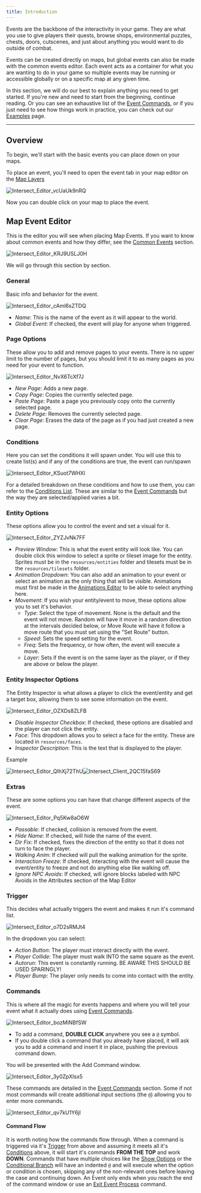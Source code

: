 ```yaml
---
title: Introduction
---
```


Events are the backbone of the interactivity in your game. They are what you use to give players their quests, browse shops, environmental puzzles, chests, doors, cutscenes, and just about anything you would want to do outside of combat.

Events can be created directly on maps, but global events can also be made with the common events editor. Each event acts as a container for what you are wanting to do in your game so multiple events may be running or accessible globally or on a specific map at any given time.

In this section, we will do our best to explain anything you need to get started. If you're new and need to start from the beginning, continue reading. Or you can see an exhaustive list of the [Event Commands](../events/eventcommands.md), or if you just need to see how things work in practice, you can check out our [Examples](../events/examples.md) page.

---

## Overview

To begin, we'll start with the basic events you can place down on your maps.

To place an event, you'll need to open the event tab in your map editor on the [Map Layers](../start/overview.md#map_layers)

![Intersect_Editor_vcUaUk9nRQ](https://github.com/AscensionGameDev/Intersect-Documentation/assets/13249558/7066070a-e4ff-471c-8d85-1964beed3d18)

Now you can double click on your map to place the event.

## Map Event Editor
This is the editor you will see when placing Map Events. If you want to know about common events and how they differ, see the [Common Events](../events/common.md) section.

![Intersect_Editor_KRJ9USLJ0H](https://github.com/AscensionGameDev/Intersect-Documentation/assets/13249558/374569ee-30f8-485b-a9c8-f7a8f0bb4097)

We will go through this section by section.

### General
Basic info and behavior for the event.

![Intersect_Editor_cAml6sZTDQ](https://github.com/AscensionGameDev/Intersect-Documentation/assets/13249558/c6d3fdb8-cabc-4361-8b97-7d6b66a4a397)

- *Name*: This is the name of the event as it will appear to the world.
- *Global Event*: If checked, the event will play for anyone when triggered.

### Page Options
These allow you to add and remove pages to your events. There is no upper limit to the number of pages, but you should limit it to as many pages as you need for your event to function.

![Intersect_Editor_NvX6TcXf7J](https://github.com/AscensionGameDev/Intersect-Documentation/assets/13249558/1d2049d7-f04d-45d3-89b2-507c702bc6ea)

- *New Page*: Adds a new page.
- *Copy Page*: Copies the currently selected page.
- *Paste Page*: Paste a page you previously copy onto the currently selected page.
- *Delete Page*: Removes the currently selected page.
- *Clear Page*: Erases the data of the page as if you had just created a new page.

### Conditions
Here you can set the conditions it will spawn under. You will use this to create list(s) and if any of the conditions are true, the event can run/spawn

![Intersect_Editor_KSuot7WHXl](https://github.com/AscensionGameDev/Intersect-Documentation/assets/13249558/03d63922-4e53-4b4f-b45a-0346aa514b93)

For a detailed breakdown on these conditions and how to use them, you can refer to the [Conditions List](../design/conditions.md). These are similar to the [Event Commands](../events/eventcommands.md) but the way they are selected/applied varies a bit.

### Entity Options
These options allow you to control the event and set a visual for it.

![Intersect_Editor_ZYZJvNk7FF](https://github.com/AscensionGameDev/Intersect-Documentation/assets/13249558/68d4eba5-5432-436d-a087-920c1bd017f0)

- *Preview Window*: This is what the event entity will look like. You can double click this window to select a sprite or tileset image for the entity. Sprites must be in the `resources/entities` folder and tilesets must be in the `resources/tilesets` folder.
- *Animation Dropdown*: You can also add an animation to your event or select an animation as the only thing that will be visible.  Animations must first be made in the [Animations Editor](../design/index.md) to be able to select anything here.
- *Movement*: If you wish your entity/event to move, these options allow you to set it's behavior.
  - *Type*: Select the type of movement. None is the default and the event will not move. Random will have it move in a random direction at the intervals decided below, or Move Route will have it follow a move route that you must set using the "Set Route" button.
  - *Speed*: Sets the speed setting for the event.
  - *Freq*: Sets the frequency, or how often, the event will execute a move.
  - *Layer*: Sets if the event is on the same layer as the player, or if they are above or below the player.

### Entity Inspector Options
The Entity Inspector is what allows a player to click the event/entity and get a target box, allowing them to see some information on the event.

![Intersect_Editor_OZXDs8ZLFB](https://github.com/AscensionGameDev/Intersect-Documentation/assets/13249558/ab6c3fe8-7e0c-4414-a238-023e3cf619bf)

- *Disable Inspector Checkbox*: If checked, these options are disabled and the player can not click the entity.
- *Face*: This dropdown allows you to select a face for the entity.  These are located in `resources/faces`.
- *Inspector Description*: This is the text that is displayed to the player.

Example

![Intersect_Editor_QIhXj72ThU](https://github.com/AscensionGameDev/Intersect-Documentation/assets/13249558/34cd2aca-8602-47fb-a96e-d727de9aa602)![Intersect_Client_2QC15faS69](https://github.com/AscensionGameDev/Intersect-Documentation/assets/13249558/8ac0677c-9e35-4720-9501-682b14e7ac80)

### Extras
These are some options you can have that change different aspects of the event.

![Intersect_Editor_Pq5Kw8aO6W](https://github.com/AscensionGameDev/Intersect-Documentation/assets/13249558/fc209662-ca44-4e77-b4c8-8da23ea30e9d)

- *Passable*: If checked, collision is removed from the event.
- *Hide Name*: If checked, will hide the name of the event.
- *Dir Fix*: If checked, fixes the direction of the entity so that it does not turn to face the player.
- *Walking Anim*: If checked will pull the walking animation for the sprite.
- *Interaction Freeze*: If checked, interacting with the event will cause the event/entity to freeze and not do anything else like walking off.
- *Ignore NPC Avoids*: If checked, will ignore blocks labeled with NPC Avoids in the Attributes section of the Map Editor

### Trigger
This decides what actually triggers the event and makes it run it's command list. 

![Intersect_Editor_o7D2sRMJt4](https://github.com/AscensionGameDev/Intersect-Documentation/assets/13249558/837d039b-da8d-427e-a97a-3198f8a5dcb3)

In the dropdown you can select:
- *Action Button*: The player must interact directly with the event.
- *Player Collide*: The player must walk INTO the same square as the event.
- *Autorun*: This event is constantly running. BE AWARE THIS SHOULD BE USED SPARINGLY!
- *Player Bump*: The player only needs to come into contact with the entity.

### Commands
This is where all the magic for events happens and where you will tell your event what it actually does using [Event Commands](../events/eventcommands.md).

![Intersect_Editor_bozMiNBfSW](https://github.com/AscensionGameDev/Intersect-Documentation/assets/13249558/f29b37cd-212b-4f69-922b-ed493132e264)

- To add a command, **DOUBLE CLICK** anywhere you see a `@` symbol. 
- If you double click a command that you already have placed, it will ask you to add a command and insert it in place, pushing the previous command down.

You will be presented with the Add Command window.

![Intersect_Editor_3y0ZpXIsx5](https://github.com/AscensionGameDev/Intersect-Documentation/assets/13249558/529d0e98-9c48-4459-acf0-6285c9393dc5)

These commands are detailed in the [Event Commands](../events/eventcommands.md) section. Some if not most commands will create additional input sections (the `@`) allowing you to enter more commands.

![Intersect_Editor_qv7kU1Y6jl](https://github.com/AscensionGameDev/Intersect-Documentation/assets/13249558/0968b94c-1c45-4dc1-9fd4-bb029c6f25b3)

#### Command Flow
It is worth noting how the commands flow through.  When a command is triggered via it's [Trigger](#trigger) from above and assuming it meets all it's [Conditions](#conditions) above, it will start it's commands **FROM THE TOP** and work **DOWN**. Commands that have multiple choices like the [Show Options](../events/eventcommands.md#show-options) or the [Conditional Branch](../events/eventcommand.md#conditional-branch) will have an indented `@` and will execute when the option or condition is chosen, skipping any of the non-relevant ones before leaving the case and continuing down.  An Event only ends when you reach the end of the command window or use an [Exit Event Process](../events/eventcommands.md#exit-event-process) command.
